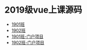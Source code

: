 # 2019级vue上课源码

- [1901班](/vue2-teach-1901/)
- [1902班](/vue2-teach-1902/)
- [1901班-门户项目](/vue2-teach-project-1901/)
- [1902班-门户项目](/vue2-teach-project-1902/)
